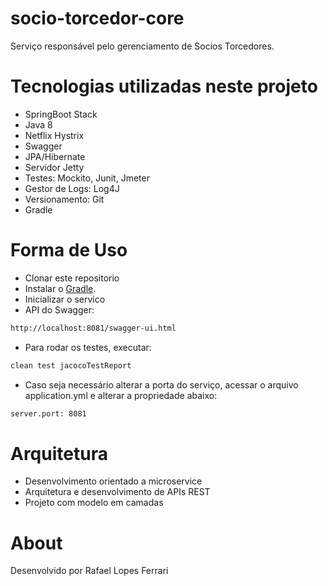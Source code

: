 # socio-torcedor-core

Serviço responsável pelo gerenciamento de Socios Torcedores.

# Tecnologias utilizadas neste projeto

- SpringBoot Stack
- Java 8
- Netflix Hystrix
- Swagger
- JPA/Hibernate
- Servidor Jetty
- Testes: Mockito, Junit, Jmeter
- Gestor de Logs: Log4J
- Versionamento: Git
- Gradle

# Forma de Uso

- Clonar este repositorio
- Instalar o [Gradle](https://gradle.org).
- Inicializar o servico
- API do Swagger: 
```bash
http://localhost:8081/swagger-ui.html
```
- Para rodar os testes, executar:
```bash
clean test jacocoTestReport
```
- Caso seja necessário alterar a porta do serviço, acessar o arquivo application.yml e alterar a propriedade abaixo:
```bash
server.port: 8081
```

# Arquitetura

- Desenvolvimento orientado a microservice
- Arquitetura e desenvolvimento de APIs REST
- Projeto com modelo em camadas

# About

Desenvolvido por Rafael Lopes Ferrari
